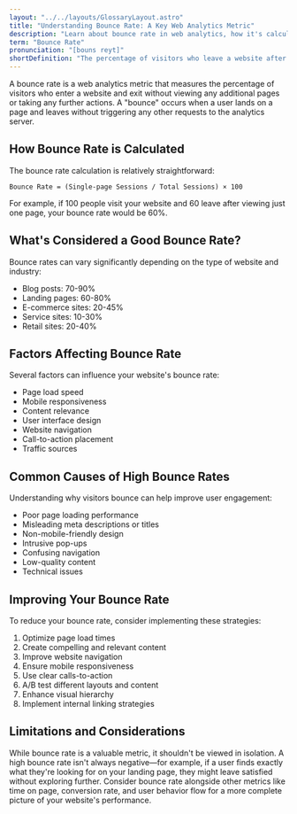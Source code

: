 ```yaml
---
layout: "../../layouts/GlossaryLayout.astro"
title: "Understanding Bounce Rate: A Key Web Analytics Metric"
description: "Learn about bounce rate in web analytics, how it's calculated, what it means for your website's performance, and ways to improve it."
term: "Bounce Rate"
pronunciation: "[bouns reyt]"
shortDefinition: "The percentage of visitors who leave a website after viewing only one page, without any further interaction or navigation to other pages."
---
```


A bounce rate is a web analytics metric that measures the percentage of visitors who enter a website and exit without viewing any additional pages or taking any further actions. A "bounce" occurs when a user lands on a page and leaves without triggering any other requests to the analytics server.

## How Bounce Rate is Calculated

The bounce rate calculation is relatively straightforward:

```
Bounce Rate = (Single-page Sessions / Total Sessions) × 100
```

For example, if 100 people visit your website and 60 leave after viewing just one page, your bounce rate would be 60%.

## What's Considered a Good Bounce Rate?

Bounce rates can vary significantly depending on the type of website and industry:

- Blog posts: 70-90%
- Landing pages: 60-80%
- E-commerce sites: 20-45%
- Service sites: 10-30%
- Retail sites: 20-40%

## Factors Affecting Bounce Rate

Several factors can influence your website's bounce rate:

- Page load speed
- Mobile responsiveness
- Content relevance
- User interface design
- Website navigation
- Call-to-action placement
- Traffic sources

## Common Causes of High Bounce Rates

Understanding why visitors bounce can help improve user engagement:

- Poor page loading performance
- Misleading meta descriptions or titles
- Non-mobile-friendly design
- Intrusive pop-ups
- Confusing navigation
- Low-quality content
- Technical issues

## Improving Your Bounce Rate

To reduce your bounce rate, consider implementing these strategies:

1. Optimize page load times
2. Create compelling and relevant content
3. Improve website navigation
4. Ensure mobile responsiveness
5. Use clear calls-to-action
6. A/B test different layouts and content
7. Enhance visual hierarchy
8. Implement internal linking strategies

## Limitations and Considerations

While bounce rate is a valuable metric, it shouldn't be viewed in isolation. A high bounce rate isn't always negative—for example, if a user finds exactly what they're looking for on your landing page, they might leave satisfied without exploring further. Consider bounce rate alongside other metrics like time on page, conversion rate, and user behavior flow for a more complete picture of your website's performance.